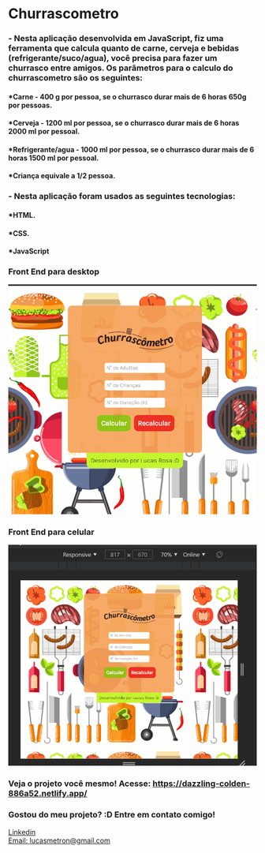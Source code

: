 # Churrascometro

### - Nesta aplicação desenvolvida em JavaScript, fiz uma ferramenta que calcula quanto de carne, cerveja e bebidas (refrigerante/suco/agua), você precisa para fazer um churrasco entre amigos. Os parâmetros para o calculo do churrascometro são os seguintes: 

#### *Carne - 400 g por pessoa, se o churrasco durar mais de 6 horas 650g por pessoas.
#### *Cerveja - 1200 ml por pessoa, se o churrasco durar mais de 6 horas 2000 ml por pessoal.
#### *Refrigerante/agua - 1000 ml por pessoa, se o churrasco durar mais de 6 horas 1500 ml por pessoal.
#### *Criança equivale a 1/2 pessoa.

### - Nesta aplicação foram usados as seguintes tecnologias:

#### *HTML.
#### *CSS.
#### *JavaScript

### Front End para desktop
![Tela inicial](./images/desktop1.gif)

### Front End para celular
![Tela Inicial](./images/celular1.gif)

### Veja o projeto você mesmo! Acesse: https://dazzling-colden-886a52.netlify.app/

### Gostou do meu projeto? :D Entre em contato comigo! 
[Linkedin](https://www.linkedin.com/in/lucas-rosa-058683102/) <br/>
[Email: lucasmetron@gmail.com](mailto:lucasmetron@gmail.com)
